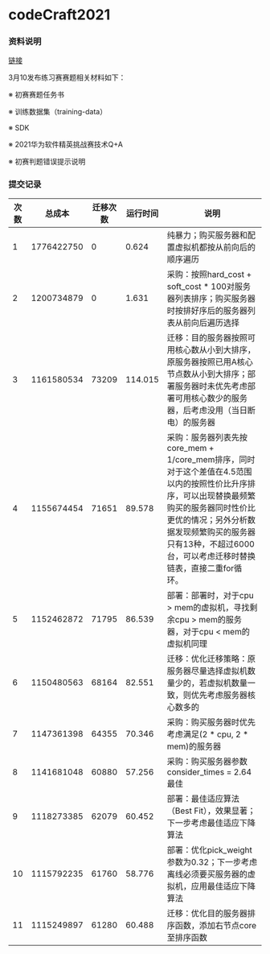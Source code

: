 # codeCraft2021

### 资料说明

[链接](https://developer.huaweicloud.com/hero/thread-112802-1-1.html)

3月10发布练习赛赛题相关材料如下：

※ 初赛赛题任务书

※ 训练数据集（training-data）

※ SDK

※ 2021华为软件精英挑战赛技术Q+A

※ 初赛判题错误提示说明

### 提交记录

| 次数 | 总成本     | 迁移次数 | 运行时间 | 说明                                                         |
| ---- | ---------- | -------- | -------- | ------------------------------------------------------------ |
| 1    | 1776422750 | 0        | 0.624    | 纯暴力；购买服务器和配置虚拟机都按从前向后的顺序遍历         |
| 2    | 1200734879 | 0        | 1.631    | 采购：按照hard_cost + soft_cost * 100对服务器列表排序；购买服务器时按排好序后的服务器列表从前向后遍历选择 |
| 3    | 1161580534 | 73209    | 114.015  | 迁移：目的服务器按照可用核心数从小到大排序，原服务器按照已用A核心节点数从小到大排序；部署服务器时未优先考虑部署可用核心数少的服务器，后考虑没用（当日断电）的服务器 |
| 4    | 1155674454 | 71651    | 89.578   | 采购：服务器列表先按core_mem + 1/core_mem排序，同时对于这个差值在4.5范围以内的按照性价比升序排序，可以出现替换最频繁购买的服务器同时性价比更优的情况；另外分析数据发现频繁购买的服务器只有13种，不超过6000台，可以考虑迁移时替换链表，直接二重for循环。 |
| 5    | 1152462872 | 71795    | 86.539   | 部署：部署时，对于cpu > mem的虚拟机，寻找剩余cpu > mem的服务器，对于cpu < mem的虚拟机同理 |
| 6    | 1150480563 | 68164    | 82.551   | 迁移：优化迁移策略：原服务器尽量选择虚拟机数量少的，若虚拟机数量一致，则优先考虑服务器核心数多的 |
| 7    | 1147361398 | 64355    | 70.346   | 采购：购买服务器时优先考虑满足(2 * cpu, 2 * mem)的服务器     |
| 8    | 1141681048 | 60880    | 57.256   | 采购：购买服务器参数consider_times = 2.64最佳                |
| 9    | 1118273385 | 62079    | 60.452   | 部署：最佳适应算法（Best Fit），效果显著；下一步考虑最佳适应下降算法 |
| 10   | 1115792235 | 61760    | 58.776   | 部署：优化pick_weight参数为0.32；下一步考虑离线必须要买服务器的虚拟机，应用最佳适应下降算法 |
| 11   | 1115249897 | 61280    | 60.488   | 迁移：优化目的服务器排序函数，添加右节点core至排序函数       |

